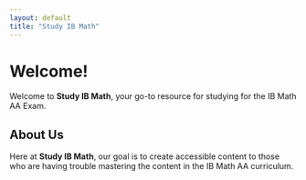 ```yaml
---
layout: default
title: "Study IB Math"
---
```


# Welcome!

Welcome to **Study IB Math**, your go-to resource for studying for the IB Math AA Exam. 

## About Us

Here at **Study IB Math**, our goal is to create accessible content to those who are having trouble mastering the content in the IB Math AA curriculum. 
